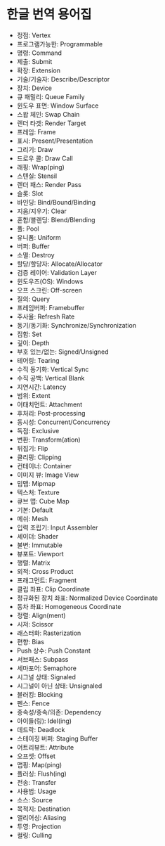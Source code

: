 # 한글 번역 용어집

- 정점: Vertex
- 프로그램가능한: Programmable
- 명령: Command
- 제출: Submit
- 확장: Extension
- 기술/기술자: Describe/Descriptor
- 장치: Device
- 큐 패밀리: Queue Family
- 윈도우 표면: Window Surface
- 스왑 체인: Swap Chain
- 렌더 타겟: Render Target
- 프레임: Frame
- 표시: Present/Presentation
- 그리기: Draw
- 드로우 콜: Draw Call
- 래핑: Wrap(ping)
- 스텐실: Stensil
- 렌더 패스: Render Pass
- 슬롯: Slot
- 바인딩: Bind/Bound/Binding
- 지움/지우기: Clear
- 혼합/블렌딩: Blend/Blending
- 풀: Pool
- 유니폼: Uniform
- 버퍼: Buffer
- 소멸: Destroy
- 할당/할당자: Allocate/Allocator
- 검증 레이어: Validation Layer
- 윈도우즈(OS): Windows
- 오프 스크린: Off-screen
- 질의: Query
- 프레임버퍼: Framebuffer
- 주사율: Refresh Rate
- 동기/동기화: Synchronize/Synchronization
- 집합: Set
- 깊이: Depth
- 부호 있는/없는: Signed/Unsigned
- 테어링: Tearing
- 수직 동기화: Vertical Sync
- 수직 공백: Vertical Blank
- 지연시간: Latency
- 범위: Extent
- 어태치먼트: Attachment
- 후처리: Post-processing
- 동시성: Concurrent/Concurrency
- 독점: Exclusive
- 변환: Transform(ation)
- 뒤집기: Flip
- 클리핑: Clipping
- 컨테이너: Container
- 이미지 뷰: Image View
- 밉맵: Mipmap
- 텍스처: Texture
- 큐브 맵: Cube Map
- 기본: Default
- 메쉬: Mesh
- 입력 조립기: Input Assembler
- 셰이더: Shader
- 불변: Immutable
- 뷰포트: Viewport
- 행렬: Matrix
- 외적: Cross Product
- 프래그먼트: Fragment
- 클립 좌표: Clip Coordinate
- 정규화된 장치 좌표: Normalized Device Coordinate
- 동차 좌표: Homogeneous Coordinate
- 정렬: Align(ment)
- 시저: Scissor
- 래스터화: Rasterization
- 편향: Bias
- Push 상수: Push Constant
- 서브패스: Subpass
- 세마포어: Semaphore
- 시그널 상태: Signaled
- 시그널이 아닌 상태: Unsignaled
- 블러킹: Blocking
- 펜스: Fence
- 종속성/종속/의존: Dependency
- 아이들(링): Idel(ing)
- 데드락: Deadlock
- 스테이징 버퍼: Staging Buffer
- 어트리뷰트: Attribute
- 오프셋: Offset
- 맵핑: Map(ping)
- 플러싱: Flush(ing)
- 전송: Transfer
- 사용법: Usage
- 소스: Source
- 목적지: Destination
- 앨리어싱: Aliasing
- 투영: Projection
- 컬링: Culling